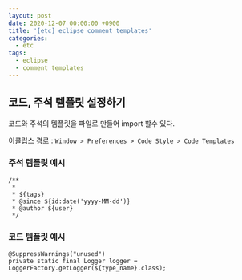 ```yaml
---
layout: post
date: 2020-12-07 00:00:00 +0900
title: '[etc] eclipse comment templates'
categories:
  - etc
tags:
  - eclipse
  - comment templates
---
```


## 코드, 주석 템플릿 설정하기

코드와 주석의 템플릿을 파일로 만들어 import 할수 있다.  

이클립스 경로 : `Window > Preferences > Code Style > Code Templates`  

### 주석 템플릿 예시  

```
/**
 *
 * ${tags}
 * @since ${id:date('yyyy-MM-dd')}
 * @author ${user}
 */
```

### 코드 템플릿 예시

```
@SuppressWarnings("unused")
private static final Logger logger = LoggerFactory.getLogger(${type_name}.class);
```
